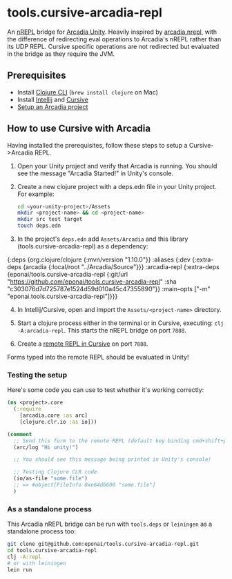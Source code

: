 # tools.cursive-arcadia-repl
An [nREPL] bridge for [Arcadia Unity]. Heavily inspired by [arcadia.nrepl](https://github.com/spacepluk/arcadia.nrepl),
with the difference of redirecting eval operations to Arcadia's nREPL rather than its UDP REPL. Cursive specific operations
are not redirected but evaluated in the bridge as they require the JVM.

[nREPL]: https://github.com/clojure/tools.nrepl
[Arcadia Unity]: https://github.com/arcadia-unity/Arcadia

## Prerequisites

* Install [Clojure CLI](https://clojure.org/guides/getting_started) (`brew install clojure` on Mac)
* Install [Intellij](https://www.jetbrains.com/idea/download/) and [Cursive](https://cursive-ide.com)
* [Setup an Arcadia project](https://github.com/arcadia-unity/Arcadia/wiki/Getting-Started)

## How to use Cursive with Arcadia

Having installed the prerequisites, follow these steps to setup a Cursive->Arcadia REPL.

1. Open your Unity project and verify that Arcadia is running. You should see the message "Arcadia Started!" in Unity's console.

2. Create a new clojure project with a deps.edn file in your Unity project. For example:

    ```sh
    cd <your-unity-project>/Assets
    mkdir <project-name> && cd <project-name>
    mkdir src test target
    touch deps.edn
    ```

3. In the project's `deps.edn` add `Assets/Arcadia` and this library (tools.cursive-arcadia-repl) as a dependency:

{:deps
 {org.clojure/clojure {:mvn/version "1.10.0"}}
 :aliases
 {:dev
  {:extra-deps
   {arcadia {:local/root "../Arcadia/Source"}}}
  :arcadia-repl
  {:extra-deps
   {eponai/tools.cursive-arcadia-repl {:git/url "https://github.com/eponai/tools.cursive-arcadia-repl"
                                       :sha     "c303076d7d725787e1524d59d010a45c47355890"}}
   :main-opts
   ["-m" "eponai.tools.cursive-arcadia-repl"]}}}

4. In Intellij/Cursive, open and import the `Assets/<project-name>` directory.

5. Start a clojure process either in the terminal or in Cursive, executing: `clj -A:arcadia-repl`. This starts the nREPL bridge on port `7888`.

6. Create a [remote REPL in Cursive](https://cursive-ide.com/userguide/repl.html#remote-repls) on port `7888`.

Forms typed into the remote REPL should be evaluated in Unity!

### Testing the setup

Here's some code you can use to test whether it's working correctly:

```clj
(ns <project>.core
  (:require
    [arcadia.core :as arc]
    [clojure.clr.io :as io]))

(comment
  ;; Send this form to the remote REPL (default key binding cmd+shift+p)
  (arc/log "Hi unity!")

  ;; You should see this message being printed in Unity's console!

  ;; Testing Clojure CLR code
  (io/as-file "some.file")
  ;; => #object[FileInfo 0xe64d6600 "some.file"]
  )
```

### As a standalone process

This Arcadia nREPL bridge can be run with `tools.deps` or `leiningen` as a standalone process too:

```sh
git clone git@github.com:eponai/tools.cursive-arcadia-repl.git
cd tools.cursive-arcadia-repl
clj -A:repl
# or with leiningen
lein run
```

